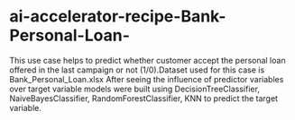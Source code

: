 # ai-accelerator-recipe-Bank-Personal-Loan-
This use case helps to predict whether customer accept the personal loan offered in the last campaign or not (1/0).Dataset used for this case is Bank_Personal_Loan.xlsx After seeing the influence of predictor variables over target variable models were built using DecisionTreeClassifier, NaiveBayesClassifier, RandomForestClassifier, KNN to predict the target variable.
